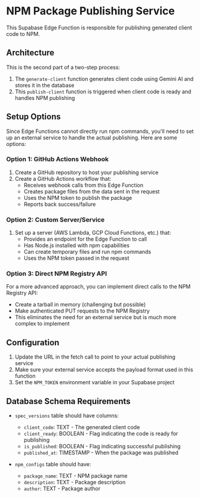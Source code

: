 # NPM Package Publishing Service

This Supabase Edge Function is responsible for publishing generated client code to NPM.

## Architecture

This is the second part of a two-step process:
1. The `generate-client` function generates client code using Gemini AI and stores it in the database
2. This `publish-client` function is triggered when client code is ready and handles NPM publishing

## Setup Options

Since Edge Functions cannot directly run npm commands, you'll need to set up an external service to handle the actual publishing. Here are some options:

### Option 1: GitHub Actions Webhook

1. Create a GitHub repository to host your publishing service
2. Create a GitHub Actions workflow that:
   - Receives webhook calls from this Edge Function
   - Creates package files from the data sent in the request
   - Uses the NPM token to publish the package
   - Reports back success/failure

### Option 2: Custom Server/Service

1. Set up a server (AWS Lambda, GCP Cloud Functions, etc.) that:
   - Provides an endpoint for the Edge Function to call
   - Has Node.js installed with npm capabilities
   - Can create temporary files and run npm commands
   - Uses the NPM token passed in the request

### Option 3: Direct NPM Registry API

For a more advanced approach, you can implement direct calls to the NPM Registry API:
- Create a tarball in memory (challenging but possible)
- Make authenticated PUT requests to the NPM Registry
- This eliminates the need for an external service but is much more complex to implement

## Configuration

1. Update the URL in the fetch call to point to your actual publishing service
2. Make sure your external service accepts the payload format used in this function
3. Set the `NPM_TOKEN` environment variable in your Supabase project

## Database Schema Requirements

- `spec_versions` table should have columns:
  - `client_code`: TEXT - The generated client code
  - `client_ready`: BOOLEAN - Flag indicating the code is ready for publishing
  - `is_published`: BOOLEAN - Flag indicating successful publishing
  - `published_at`: TIMESTAMP - When the package was published
  
- `npm_configs` table should have:
  - `package_name`: TEXT - NPM package name
  - `description`: TEXT - Package description
  - `author`: TEXT - Package author 